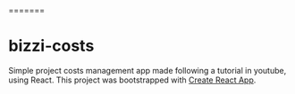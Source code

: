 =======
# bizzi-costs
Simple project costs management app made following a tutorial in youtube, using React.
This project was bootstrapped with [Create React App](https://github.com/facebook/create-react-app).
